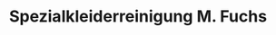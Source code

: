 ---
title: "Spezialkleiderreinigung M. Fuchs"
url: /moedling/spezialkleiderreinigung-m-fuchs/
shop: Wäscherei
---